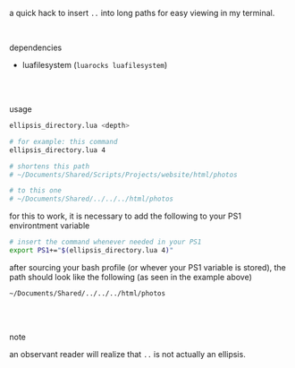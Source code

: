 a quick hack to insert `..` into long paths for easy viewing in my terminal.

<br>

dependencies

- luafilesystem (`luarocks luafilesystem`)

<br><br>

usage

```bash
ellipsis_directory.lua <depth>

# for example: this command
ellipsis_directory.lua 4

# shortens this path
# ~/Documents/Shared/Scripts/Projects/website/html/photos

# to this one
# ~/Documents/Shared/../../../html/photos

```

for this to work, it is necessary to add the following to your PS1 environtment variable

```bash
# insert the command whenever needed in your PS1
export PS1+="$(ellipsis_directory.lua 4)"
```

after sourcing your bash profile (or whever your PS1 variable is stored), the path should look like the following (as seen in the example above)

```
~/Documents/Shared/../../../html/photos
```

<br><br>

note

an observant reader will realize that `..` is not actually an ellipsis.
